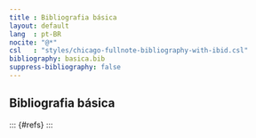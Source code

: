 ```yaml
---
title : Bibliografia básica
layout: default
lang  : pt-BR
nocite: "@*"
csl   : "styles/chicago-fullnote-bibliography-with-ibid.csl"
bibliography: basica.bib
suppress-bibliography: false
---
```


Bibliografia básica
-------------------

::: {#refs}
:::
